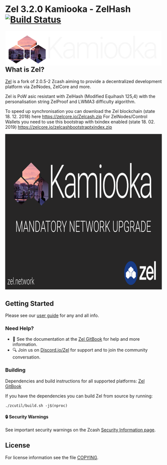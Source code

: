 # Zel 3.2.0 Kamiooka - ZelHash [![Build Status](https://travis-ci.com/zelcash/zelcash.svg?branch=master)](https://travis-ci.com/zelcash/zelcash)
<img align="right" height=112 width=562 src="doc/imgs/Kamiooka.png">

What is Zel?
--------------

[Zel](https://zel.network/) is a fork of 2.0.5-2 Zcash aiming to provide a decentralized development platform via ZelNodes, ZelCore and more.

Zel is PoW asic resistant with ZelHash (Modified Equihash 125,4) with the personalisation string ZelProof and LWMA3 difficulty algorithm.

To speed up synchronisation you can download the Zel blockchain (state 18. 12. 2018) here https://zelcore.io/Zelcash.zip 
For ZelNodes/Control Wallets you need to use this bootstrap with txindex enabled (state 18. 02. 2019) https://zelcore.io/zelcashbootstraptxindex.zip


<p align="center">
  <img src="doc/imgs/mandatory-kamiooka.png" height=500 >
</p>

## Getting Started

Please see our [user guide](https://zel.gitbook.io/zeldocs/) for any and all info.

### Need Help?

* :blue_book: See the documentation at the [Zel GitBook](https://zel.gitbook.io/zelcurrency/installing-zel-daemon)
  for help and more information.
* :mag: Join us on [Discord.io/Zel](https://discord.io/zel) for support and to join the community conversation. 

### Building

Dependencies and build instructions for all supported platforms: [Zel GitBook](https://zel.gitbook.io/zelcurrency/installing-zel-daemon)

If you have the dependencies you can build Zel from source by running:

```
./zcutil/build.sh -j$(nproc)
```

#### :lock: Security Warnings

See important security warnings on the Zcash 
[Security Information page](https://z.cash/support/security/).

License
-------

For license information see the file [COPYING](COPYING).